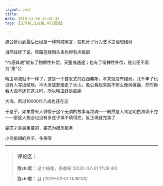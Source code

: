 ```yaml
---
layout: post
title: 
date: 2019-11-08 13:07:33
tags: [汪季新,汪兆銘,今日屁話]

---
```

愚公移山到最后已经是一种鸡贼寓言，投机分子行为艺术之理想结局

当然往好了说，筚路蓝缕到头来也得有点报偿

“帝感其诚”就有了物质性补偿，天堑成通途；也有了精神性补偿，愚公便不再为“愚”公

精卫填海就不一样了，这是一个自发式的西西弗斯，本来就没有结局，几千年了也没有人写出结局。神大发慈悲搬走了大山，愚公看起来就不那么像纯傻逼，然而你看大海不还在这儿吗，所以精卫终是痴绝

大海，再过10000年八成也还在这

于是乎，如果曾有人钟情于这个无谓的故事与灵魂——既然是人肯定明白海填不完——那这人想必也没有多在乎填不填得完，反正填就完事了

姿态才是最重要的，姿态为概念服务

小鸟振翅的样子，多美呀

---
> ### 评论区：
>**狍zhi君：** 这个结尾，多虐呀  *[2020-02-01 11:39:40]*
>
>**狍zhi君：** 且  *[2020-02-01 11:39:03]*
>
>